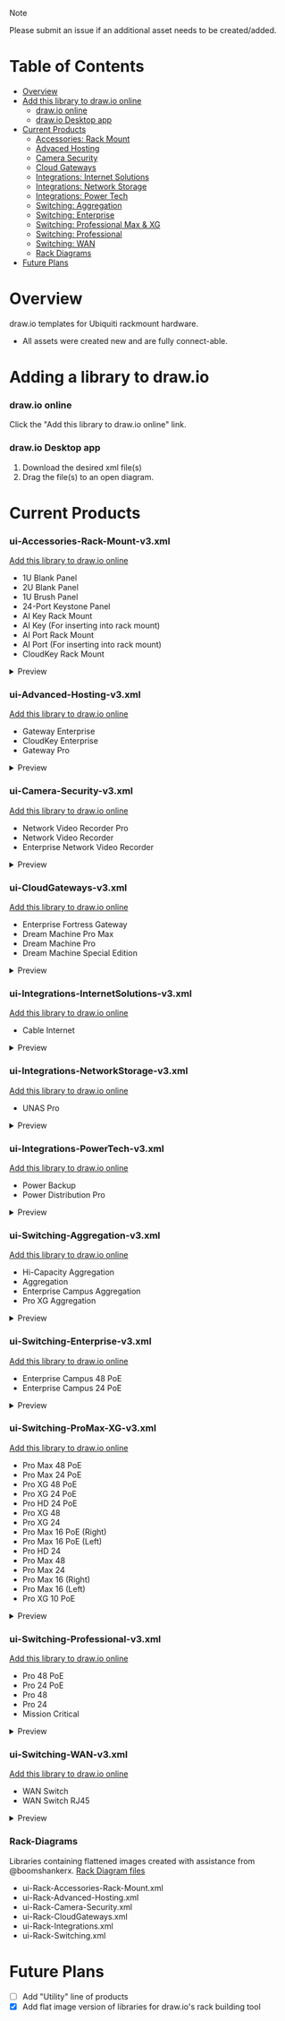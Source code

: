 > [!NOTE]
>
> Please submit an issue if an additional asset needs to be created/added.
> 

# Table of Contents
- [Overview](#overview)
- [Add this library to draw.io online](#add-this-library-to-draw.io-online)
  - [draw.io online](https://github.com/WhiskeyTang0F0xtr0t/unifi/tree/main/draw-io#drawio-online)
  - [draw.io Desktop app](https://github.com/WhiskeyTang0F0xtr0t/unifi/tree/main/draw-io#drawio-desktop-app)
- [Current Products](#current-products)
  - [Accessories: Rack Mount](https://github.com/WhiskeyTang0F0xtr0t/unifi/blob/main/draw-io/README.md#ui-accessories-rack-mount-v3xml)
  - [Advaced Hosting](https://github.com/WhiskeyTang0F0xtr0t/unifi/blob/main/draw-io/README.md#ui-advanced-hosting-v3xml)
  - [Camera Security](https://github.com/WhiskeyTang0F0xtr0t/unifi/blob/main/draw-io/README.md#ui-camera-security-v3xml)
  - [Cloud Gateways](https://github.com/WhiskeyTang0F0xtr0t/unifi/blob/main/draw-io/README.md#ui-cloudgateways-v3xml)
  - [Integrations: Internet Solutions](https://github.com/WhiskeyTang0F0xtr0t/unifi/blob/main/draw-io/README.md#ui-integrations-internetsolutions-v3xml)
  - [Integrations: Network Storage](https://github.com/WhiskeyTang0F0xtr0t/unifi/blob/main/draw-io/README.md#ui-integrations-networkstorage-v3xml)
  - [Integrations: Power Tech](https://github.com/WhiskeyTang0F0xtr0t/unifi/blob/main/draw-io/README.md#ui-integrations-powertech-v3xml)
  - [Switching: Aggregation](https://github.com/WhiskeyTang0F0xtr0t/unifi/blob/main/draw-io/README.md#ui-switching-aggregation-v3xml)
  - [Switching: Enterprise](https://github.com/WhiskeyTang0F0xtr0t/unifi/blob/main/draw-io/README.md#ui-switching-enterprise-v3xml)
  - [Switching: Professional Max & XG](https://github.com/WhiskeyTang0F0xtr0t/unifi/blob/main/draw-io/README.md#ui-switching-promax-xg-v3xml)
  - [Switching: Professional](https://github.com/WhiskeyTang0F0xtr0t/unifi/blob/main/draw-io/README.md#ui-switching-professional-v3xml)
  - [Switching: WAN](https://github.com/WhiskeyTang0F0xtr0t/unifi/blob/main/draw-io/README.md#ui-switching-wan-v3xml)
  - [Rack Diagrams](https://github.com/WhiskeyTang0F0xtr0t/unifi/blob/main/draw-io/README.md#Rack-Diagrams)
- [Future Plans](#future-plans)

# Overview
draw.io templates for Ubiquiti rackmount hardware.
- All assets were created new and are fully connect-able.

# Adding a library to draw.io

### draw.io online

Click the "Add this library to draw.io online" link. 

### draw.io Desktop app

1. Download the desired xml file(s)
2. Drag the file(s) to an open diagram.

# Current Products

### ui-Accessories-Rack-Mount-v3.xml
[Add this library to draw.io online](https://app.diagrams.net/?splash=0&clibs=Uhttps://raw.githubusercontent.com/WhiskeyTang0F0xtr0t/unifi/refs/heads/main/draw-io/ui-Accessories-Rack-Mount-v3.xml)
- 1U Blank Panel
- 2U Blank Panel
- 1U Brush Panel
- 24-Port Keystone Panel
- AI Key Rack Mount
- AI Key (For inserting into rack mount)
- AI Port Rack Mount
- AI Port (For inserting into rack mount)
- CloudKey Rack Mount
<details>
<summary>Preview</summary>
  <img width="753" height="799" alt="ui-Accessories-Rack-Mount-v3" src="https://github.com/user-attachments/assets/7a865f11-9827-4566-9900-7ae9098e3b59" />
</details>

### ui-Advanced-Hosting-v3.xml
[Add this library to draw.io online](https://app.diagrams.net/?splash=0&clibs=Uhttps://raw.githubusercontent.com/WhiskeyTang0F0xtr0t/unifi/refs/heads/main/draw-io/ui-Advanced-Hosting-v3.xml)
- Gateway Enterprise
- CloudKey Enterprise
- Gateway Pro
<details>
<summary>Preview</summary>
<img width="756" height="328" alt="ui-Advanced-Hosting-v3" src="https://github.com/user-attachments/assets/5746615c-5d23-4a00-b50a-2e5100e96f92" />
</details>

### ui-Camera-Security-v3.xml
[Add this library to draw.io online](https://app.diagrams.net/?splash=0&clibs=Uhttps://raw.githubusercontent.com/WhiskeyTang0F0xtr0t/unifi/refs/heads/main/draw-io/ui-Camera-Security-v3.xml)
- Network Video Recorder Pro
- Network Video Recorder
- Enterprise Network Video Recorder
<details>
<summary>Preview</summary>
<img width="756" height="519" alt="ui-Camera-Security-v3" src="https://github.com/user-attachments/assets/a6f9d600-22d9-40fa-a1e3-98de90a39ffd" />
</details>

### ui-CloudGateways-v3.xml
[Add this library to draw.io online](https://app.diagrams.net/?splash=0&clibs=Uhttps://raw.githubusercontent.com/WhiskeyTang0F0xtr0t/unifi/refs/heads/main/draw-io/ui-CloudGateways-v3.xml)
- Enterprise Fortress Gateway
- Dream Machine Pro Max
- Dream Machine Pro
- Dream Machine Special Edition
<details>
<summary>Preview</summary>
<img width="753" height="384" alt="ui-CloudGateways-v3" src="https://github.com/user-attachments/assets/5b66ea1a-e5ca-43ca-854e-244e29ae62f3" />
</details>

### ui-Integrations-InternetSolutions-v3.xml
[Add this library to draw.io online](https://app.diagrams.net/?splash=0&clibs=Uhttps://github.com/WhiskeyTang0F0xtr0t/unifi/blob/main/draw-io/ui-Integrations-InternetSolutions-v3.xml)
- Cable Internet
<details>
<summary>Preview</summary>
<img width="759" height="92" alt="ui-Integrations-InternetSolutions-v3" src="https://github.com/user-attachments/assets/9f8ce540-4772-41db-94d9-1d6e0866e9ce" />
</details>

### ui-Integrations-NetworkStorage-v3.xml
[Add this library to draw.io online](https://app.diagrams.net/?splash=0&clibs=Uhttps://raw.githubusercontent.com/WhiskeyTang0F0xtr0t/unifi/refs/heads/main/draw-io/ui-Integrations-NetworkStorage-v3.xml)
- UNAS Pro
<details>
<summary>Preview</summary>
<img width="756" height="158" alt="ui-Integrations-NetworkStorage-v3" src="https://github.com/user-attachments/assets/691d5925-98fe-4936-88d7-61b7c8ca008b" />
</details>

### ui-Integrations-PowerTech-v3.xml
[Add this library to draw.io online](https://app.diagrams.net/?splash=0&clibs=Uhttps://raw.githubusercontent.com/WhiskeyTang0F0xtr0t/unifi/refs/heads/main/draw-io/ui-Integrations-PowerTech-v3.xml)
- Power Backup
- Power Distribution Pro
<details>
<summary>Preview</summary>
<img width="756" height="284" alt="ui-Integrations-PowerTech-v3" src="https://github.com/user-attachments/assets/298a9873-e56d-4b63-bafb-647b0391ff0a" />
</details>

### ui-Switching-Aggregation-v3.xml
[Add this library to draw.io online](https://app.diagrams.net/?splash=0&clibs=Uhttps://raw.githubusercontent.com/WhiskeyTang0F0xtr0t/unifi/refs/heads/main/draw-io/ui-Switching-Aggregation-v3.xml)
- Hi-Capacity Aggregation
- Aggregation
- Enterprise Campus Aggregation
- Pro XG Aggregation
<details>
<summary>Preview</summary>
<img width="756" height="382" alt="ui-Switching-Aggregation-v3" src="https://github.com/user-attachments/assets/7b3f5372-37f6-47be-aded-131811a5e175" />
</details>

### ui-Switching-Enterprise-v3.xml
[Add this library to draw.io online](https://app.diagrams.net/?splash=0&clibs=Uhttps://raw.githubusercontent.com/WhiskeyTang0F0xtr0t/unifi/refs/heads/main/draw-io/ui-Switching-Enterprise-v3.xml)
- Enterprise Campus 48 PoE
- Enterprise Campus 24 PoE
<details>
<summary>Preview</summary>
<img width="754" height="196" alt="ui-Switching-Enterprise-v3" src="https://github.com/user-attachments/assets/17670954-243d-4957-a279-bc213890f81d" />
</details>

### ui-Switching-ProMax-XG-v3.xml
[Add this library to draw.io online](https://app.diagrams.net/?splash=0&clibs=Uhttps://raw.githubusercontent.com/WhiskeyTang0F0xtr0t/unifi/refs/heads/main/draw-io/ui-Switching-ProMax-XG-v3.xml)
- Pro Max 48 PoE
- Pro Max 24 PoE
- Pro XG 48 PoE
- Pro XG 24 PoE
- Pro HD 24 PoE
- Pro XG 48
- Pro XG 24
- Pro Max 16 PoE (Right)
- Pro Max 16 PoE (Left)
- Pro HD 24
- Pro Max 48
- Pro Max 24
- Pro Max 16 (Right)
- Pro Max 16 (Left)
- Pro XG 10 PoE
<details>
<summary>Preview</summary>
<img width="1833" height="892" alt="ui-Switching-ProMax-XG-v3" src="https://github.com/user-attachments/assets/fbd43d45-5e2d-405e-931d-4ba210d0c9fa" />
</details>

### ui-Switching-Professional-v3.xml
[Add this library to draw.io online](https://app.diagrams.net/?splash=0&clibs=Uhttps://raw.githubusercontent.com/WhiskeyTang0F0xtr0t/unifi/refs/heads/main/draw-io/ui-Switching-Professional-v3.xml)
- Pro 48 PoE
- Pro 24 PoE
- Pro 48
- Pro 24
- Mission Critical
<details>
<summary>Preview</summary>
<img width="754" height="473" alt="ui-Switching-Professional-v3" src="https://github.com/user-attachments/assets/112cd420-21ed-40a5-bba2-0736a181ac65" />
</details>

### ui-Switching-WAN-v3.xml
[Add this library to draw.io online](https://app.diagrams.net/?splash=0&clibs=Uhttps://raw.githubusercontent.com/WhiskeyTang0F0xtr0t/unifi/refs/heads/main/draw-io/ui-Switching-WAN-v3.xml)
- WAN Switch
- WAN Switch RJ45
<details>
<summary>Preview</summary>
<img width="752" height="200" alt="ui-Switching-WAN-v3" src="https://github.com/user-attachments/assets/e8d64b6a-d5a9-4d81-92d1-1b554a23be7e" />
</details>

### Rack-Diagrams
Libraries containing flattened images created with assistance from @boomshankerx.
[Rack Diagram files](Rack)
- ui-Rack-Accessories-Rack-Mount.xml
- ui-Rack-Advanced-Hosting.xml
- ui-Rack-Camera-Security.xml
- ui-Rack-CloudGateways.xml
- ui-Rack-Integrations.xml
- ui-Rack-Switching.xml

# Future Plans
- [ ] Add "Utility" line of products
- [X] Add flat image version of libraries for draw.io's rack building tool
